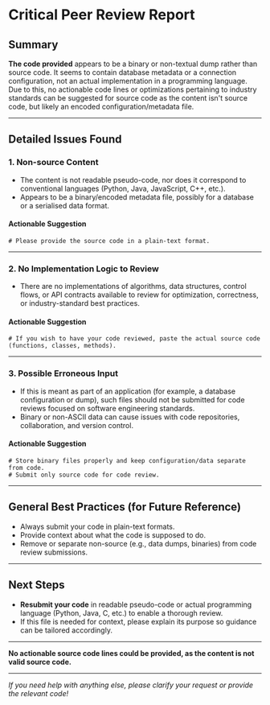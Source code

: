 # Critical Peer Review Report

## Summary

**The code provided** appears to be a binary or non-textual dump rather than source code. It seems to contain database metadata or a connection configuration, not an actual implementation in a programming language. Due to this, no actionable code lines or optimizations pertaining to industry standards can be suggested for source code as the content isn't source code, but likely an encoded configuration/metadata file.

---

## Detailed Issues Found

### 1. **Non-source Content**
- The content is not readable pseudo-code, nor does it correspond to conventional languages (Python, Java, JavaScript, C++, etc.).
- Appears to be a binary/encoded metadata file, possibly for a database or a serialised data format.

#### **Actionable Suggestion**
```
# Please provide the source code in a plain-text format.
```

---

### 2. **No Implementation Logic to Review**
- There are no implementations of algorithms, data structures, control flows, or API contracts available to review for optimization, correctness, or industry-standard best practices.

#### **Actionable Suggestion**
```
# If you wish to have your code reviewed, paste the actual source code (functions, classes, methods).
```

---

### 3. **Possible Erroneous Input**
- If this is meant as part of an application (for example, a database configuration or dump), such files should not be submitted for code reviews focused on software engineering standards.
- Binary or non-ASCII data can cause issues with code repositories, collaboration, and version control.

#### **Actionable Suggestion**
```
# Store binary files properly and keep configuration/data separate from code.
# Submit only source code for code review.
```

---

## General Best Practices (for Future Reference)

- Always submit your code in plain-text formats.
- Provide context about what the code is supposed to do.
- Remove or separate non-source (e.g., data dumps, binaries) from code review submissions.

---

## Next Steps

- **Resubmit your code** in readable pseudo-code or actual programming language (Python, Java, C, etc.) to enable a thorough review.
- If this file is needed for context, please explain its purpose so guidance can be tailored accordingly.

---

**No actionable source code lines could be provided, as the content is not valid source code.**

---

*If you need help with anything else, please clarify your request or provide the relevant code!*
